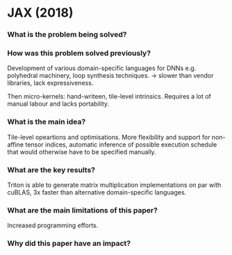 # JAX (2018)

### What is the problem being solved?


### How was this problem solved previously?

Development of various domain-specific languages for DNNs e.g. polyhedral machinery, loop synthesis techniques. -> slower than vendor libraries, lack expressiveness.

Then micro-kernels: hand-writeen, tile-level intrinsics. Requires a lot of manual labour and lacks portability.

### What is the main idea?
Tile-level opeartions and optimisations. More flexibility and support for non-affine tensor indices, automatic inference of possible execution schedule that would otherwise have to be specified manually.

### What are the key results?

Triton is able to generate matrix multiplication implementations on par with cuBLAS, 3x faster than alternative domain-specific languages.


### What are the main limitations of this paper?
Increased programming efforts.

### Why did this paper have an impact?
